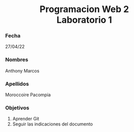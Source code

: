 <h1 align=center>Programacion Web 2<br>Laboratorio 1</h1>
<h3 align=left>Fecha</h3>
<p>27/04/22</p>
<h3 align=left>Nombres</h3>
<p>Anthony Marcos</p>
<h3 align=left>Apellidos</h3>
<p>Moroccoire Pacompia</p>
<h3 align=left>Objetivos</h3>
<ol>
    <li>Aprender Git</li>
    <li>Seguir las indicaciones del documento</li>
</ol>
